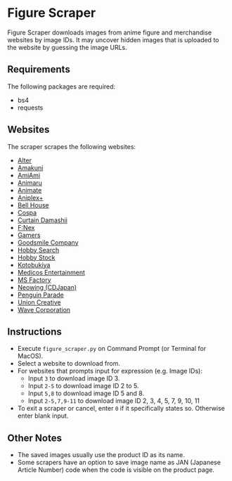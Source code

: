 # Figure Scraper
Figure Scraper downloads images from anime figure and merchandise websites by image IDs. It may uncover hidden images that is uploaded to the website by guessing the image URLs.

## Requirements
The following packages are required:
* bs4
* requests

## Websites
The scraper scrapes the following websites:
* [Alter](https://alter-web.jp/)
* [Amakuni](http://amakuni.info/)
* [AmiAmi](https://amiami.jp/)
* [Animaru](https://animaru.jp/)
* [Animate](https://www.animate-onlineshop.jp/)
* [Aniplex+](https://www.aniplexplus.com/)
* [Bell House](https://bellhouse-shop.com/)
* [Cospa](https://cospa.co.jp/)
* [Curtain Damashii](https://www.curtain-damashii.com/)
* [F:Nex](https://fnex.jp/)
* [Gamers](https://www.gamers.co.jp/)
* [Goodsmile Company](https://www.goodsmile.info/)
* [Hobby Search](https://www.1999.co.jp/)
* [Hobby Stock](http://www.hobbystock.jp/)
* [Kotobukiya](https://www.kotobukiya.co.jp/)
* [Medicos Entertainment](https://medicos-e-shop.net/)
* [MS Factory](https://shop.ms-factory.net/)
* [Neowing (CDJapan)](https://www.neowing.co.jp/)
* [Penguin Parade](http://www.penguinparade.jp/)
* [Union Creative](https://union-creative.jp/)
* [Wave Corporation](https://www.hobby-wave.com/)

## Instructions
* Execute `figure_scraper.py` on Command Prompt (or Terminal for MacOS).
* Select a website to download from.
* For websites that prompts input for expression (e.g. Image IDs):
    * Input `3` to download image ID 3.
    * Input `2-5` to download image ID 2 to 5.
    * Input `5,8` to download image ID 5 and 8.
    * Input `2-5,7,9-11` to download image ID 2, 3, 4, 5, 7, 9, 10, 11
* To exit a scraper or cancel, enter `0` if it specifically states so. Otherwise enter blank input.

## Other Notes
* The saved images usually use the product ID as its name.
* Some scrapers have an option to save image name as JAN (Japanese Article Number) code when the code is visible on the product page.
